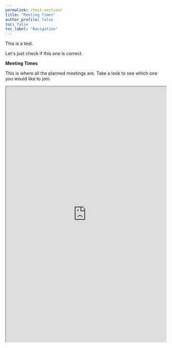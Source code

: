 ```yaml
---
permalink: /test-section/
title: "Meeting Times"
author_profile: false
toc: false
toc_label: "Navigation"
---
```


This is a test.

Let's just check if this one is correct.

**Meeting Times**

This is where all the planned meetings are. Take a look to see which one you would like to join.



<iframe height="800px" width="100%" src="https://docs.google.com/spreadsheets/d/e/2PACX-1vTyPt4Sf13BiaDTZ8EyH_r8upkxKP-j2czpGDo3U4aCUwJg4-YQUHzLfE4-qlYH6qwHxDNRq2LOqV8T/pubhtml?widget=true&amp;headers=false"></iframe>